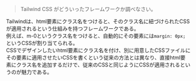 > Tailwind CSS がどういったフレームワークか調べなさい。

Tailwindは、html要素にクラス名をつけると、そのクラス名に紐づけられたCSSが適用されるという仕組みを持つフレームワークである。  
例えば、m-0というクラス名をつけると、自動的にその要素には`margin: 0px;`というCSSが割り当てられる。  
CSSでデザインしたいhtml要素にクラス名を付け、別に用意したCSSファイルにその要素に適用させたいCSSを書くという従来の方法とは異なり、直接html要素にクラス名を追加するだけで、従来のCSSと同じようにCSSが適用されるというのが魅力である。
